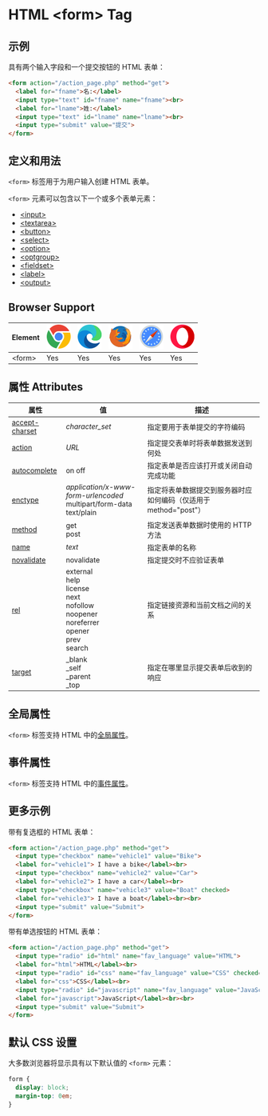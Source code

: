 HTML \<form> Tag
===


## 示例

具有两个输入字段和一个提交按钮的 HTML 表单：

```html idoc:preview:iframe
<form action="/action_page.php" method="get">
  <label for="fname">名:</label>
  <input type="text" id="fname" name="fname"><br>
  <label for="lname">姓:</label>
  <input type="text" id="lname" name="lname"><br>
  <input type="submit" value="提交">
</form>
```
## 定义和用法

`<form>` 标签用于为用户输入创建 HTML 表单。

`<form>` 元素可以包含以下一个或多个表单元素：

*   [\<input>](./input.md)
*   [\<textarea>](./textarea.md)
*   [\<button>](./button.md)
*   [\<select>](./select.md)
*   [\<option>](./option.md)
*   [\<optgroup>](./optgroup.md)
*   [\<fieldset>](./fieldset.md)
*   [\<label>](./label.md)
*   [\<output>](./output.md)

## Browser Support

| Element | ![chrome][1] | ![edge][2] | ![firefox][3] | ![safari][4] | ![opera][5] |
| ------- | --- | --- | --- | --- | --- |
| \<form> | Yes | Yes | Yes | Yes | Yes |

## 属性 Attributes

| 属性 | 值 | 描述 |
| ---- | ---- | ---- |
| [accept-charset](./form_accept_charset.md) | *character\_set* | 指定要用于表单提交的字符编码|
| [action](./form_action.md)                 | *URL* | 指定提交表单时将表单数据发送到何处|
| [autocomplete](./form_autocomplete.md)     | on off  | 指定表单是否应该打开或关闭自动完成功能|
| [enctype](./form_enctype.md) | _application/x-www-form-urlencoded_<br >multipart/form-data<br >text/plain  | 指定将表单数据提交到服务器时应如何编码（仅适用于 method="post"）|
| [method](./form_method.md) | get<br >post  | 指定发送表单数据时使用的 HTTP 方法|
| [name](./form_name.md)                     | *text* | 指定表单的名称|
| [novalidate](./form_novalidate.md)         | novalidate  | 指定提交时不应验证表单|
| [rel](./form_rel.md)                       | external<br >help<br >license<br >next<br >nofollow<br >noopener<br >noreferrer<br >opener<br >prev<br >search  | 指定链接资源和当前文档之间的关系|
| [target](./form_target.md)                 | \_blank<br >\_self<br >\_parent<br >\_top  | 指定在哪里显示提交表单后收到的响应|

## 全局属性

`<form>` 标签支持 HTML 中的[全局属性](../reference/standardattributes.md)。

## 事件属性

`<form>` 标签支持 HTML 中的[事件属性](../reference/eventattributes.md)。

## 更多示例

带有复选框的 HTML 表单：

```html idoc:preview:iframe
<form action="/action_page.php" method="get">
  <input type="checkbox" name="vehicle1" value="Bike">
  <label for="vehicle1"> I have a bike</label><br>
  <input type="checkbox" name="vehicle2" value="Car">
  <label for="vehicle2"> I have a car</label><br>
  <input type="checkbox" name="vehicle3" value="Boat" checked>
  <label for="vehicle3"> I have a boat</label><br><br>
  <input type="submit" value="Submit">
</form>
```

带有单选按钮的 HTML 表单：

```html idoc:preview:iframe
<form action="/action_page.php" method="get">
  <input type="radio" id="html" name="fav_language" value="HTML">
  <label for="html">HTML</label><br>
  <input type="radio" id="css" name="fav_language" value="CSS" checked="checked">
  <label for="css">CSS</label><br>
  <input type="radio" id="javascript" name="fav_language" value="JavaScript">
  <label for="javascript">JavaScript</label><br><br>
  <input type="submit" value="Submit">
</form>
```

## 默认 CSS 设置

大多数浏览器将显示具有以下默认值的 `<form>` 元素：

```css
form {
  display: block;
  margin-top: 0em;
}
```

[1]: ../assets/chrome.svg
[2]: ../assets/edge.svg
[3]: ../assets/firefox.svg
[4]: ../assets/safari.svg
[5]: ../assets/opera.svg